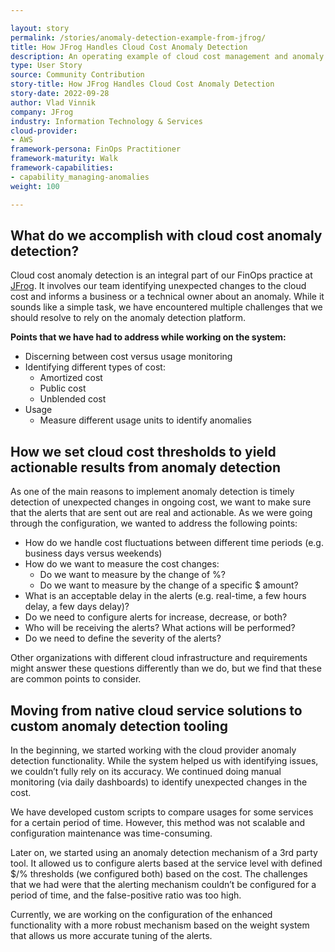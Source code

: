 ```yaml
---

layout: story
permalink: /stories/anomaly-detection-example-from-jfrog/
title: How JFrog Handles Cloud Cost Anomaly Detection
description: An operating example of cloud cost management and anomaly detection from JFrog.
type: User Story
source: Community Contribution
story-title: How JFrog Handles Cloud Cost Anomaly Detection
story-date: 2022-09-28
author: Vlad Vinnik
company: JFrog
industry: Information Technology & Services
cloud-provider:
- AWS
framework-persona: FinOps Practitioner
framework-maturity: Walk
framework-capabilities:
- capability_managing-anomalies
weight: 100

---
```

## What do we accomplish with cloud cost anomaly detection?
Cloud cost anomaly detection is an integral part of our FinOps practice at [JFrog](https://jfrog.com/). It involves our team identifying unexpected changes to the cloud cost and informs a business or a technical owner about an anomaly. While it sounds like a simple task, we have encountered multiple challenges that we should resolve to rely on the anomaly detection platform.

**Points that we have had to address while working on the system:**
* Discerning between cost versus usage monitoring
* Identifying different types of cost:
    * Amortized cost 
    * Public cost
    * Unblended cost
* Usage
    * Measure different usage units to identify anomalies

## How we set cloud cost thresholds to yield actionable results from anomaly detection
As one of the main reasons to implement anomaly detection is timely detection of unexpected changes in ongoing cost, we want to make sure that the alerts that are sent out are real and actionable. As we were going through the configuration, we wanted to address the following points:
* How do we handle cost fluctuations between different time periods (e.g. business days versus weekends)
* How do we want to measure the cost changes:
    * Do we want to measure by the change of %?
    * Do we want to measure by the change of a specific $ amount?
* What is an acceptable delay in the alerts (e.g. real-time, a few hours delay, a few days delay)?
* Do we need to configure alerts for increase, decrease, or both?
* Who will be receiving the alerts? What actions will be performed?
* Do we need to define the severity of the alerts?

Other organizations with different cloud infrastructure and requirements might answer these questions differently than we do, but we find that these are common points to consider.

## Moving from native cloud service solutions to custom anomaly detection tooling
In the beginning, we started working with the cloud provider anomaly detection functionality. While the system helped us with identifying issues, we couldn’t fully rely on its accuracy. We continued doing manual monitoring (via daily dashboards) to identify unexpected changes in the cost.

We have developed custom scripts to compare usages for some services for a certain period of time. However, this method was not scalable and configuration maintenance was time-consuming.

Later on, we started using an anomaly detection mechanism of a 3rd party tool. It allowed us to configure alerts based at the service level with defined $/% thresholds (we configured both) based on the cost. The challenges that we had were that the alerting mechanism couldn’t be configured for a period of time, and the false-positive ratio was too high.

Currently, we are working on the configuration of the enhanced functionality with a more robust mechanism based on the weight system that allows us more accurate tuning of the alerts.

